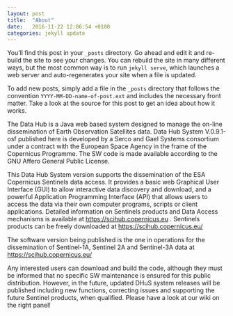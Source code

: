 ```yaml
---
layout: post
title:  "About"
date:   2016-11-22 12:06:54 +0100
categories: jekyll update
---
```

You’ll find this post in your `_posts` directory. Go ahead and edit it and re-build the site to see your changes. You can rebuild the site in many different ways, but the most common way is to run `jekyll serve`, which launches a web server and auto-regenerates your site when a file is updated.

To add new posts, simply add a file in the `_posts` directory that follows the convention `YYYY-MM-DD-name-of-post.ext` and includes the necessary front matter. Take a look at the source for this post to get an idea about how it works.

 The Data Hub is a Java web based system designed to manage the on-line dissemination of Earth Observation Satellites data. Data Hub System V.0.9.1-osf published here is developed by a Serco and Gael Systems consortium under a contract with the European Space Agency in the frame of the Copernicus Programme. The SW code is made available according to the GNU Affero General Public License.

This Data Hub System version supports the dissemination of the ESA Copernicus Sentinels data access. It provides a basic web Graphical User Interface (GUI) to allow interactive data discovery and download, and a powerful Application Programming Interface (API) that allows users to access the data via their own computer programs, scripts or client applications. Detailed information on Sentinels products and Data Access mechanisms is available at https://scihub.copernicus.eu . Sentinels products can be freely downloaded at https://scihub.copernicus.eu/

The software version being published is the one in operations for the dissemination of Sentinel-1A, Sentinel 2A and Sentinel-3A data at https://scihub.copernicus.eu/

Any interested users can download and build the code, although they must be informed that no specific SW maintenance is ensured for this public distribution. However, in the future, updated DHuS system releases will be published including new functions, correcting issues and supporting the future Sentinel products, when qualified. Please have a look at our wiki on the right panel! 
